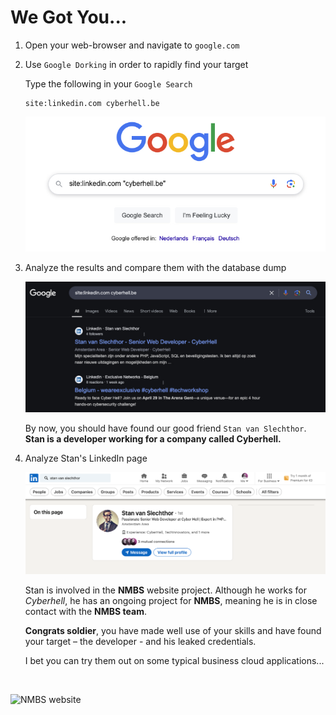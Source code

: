 # We Got You...  

1. Open your web-browser and navigate to `google.com`

1. Use `Google Dorking` in order to rapidly find your target

    Type the following in your `Google Search`
    ```
    site:linkedin.com cyberhell.be
    ```


    ![Google Dorking](../../images/google_dorking.jpg)

1. Analyze the results and compare them with the database dump

    ![Google Dorking](../../images/google_stan_vs.jpg)

    <div class="purple">

    By now, you should have found our good friend `Stan van Slechthor`.    
    **Stan is a developer working for a company called Cyberhell.**
    </div>
    


1. Analyze Stan's LinkedIn page

    ![Google Dorking](../../images/linkedin_stan_vs.png)

    Stan is involved in the **NMBS** website project. Although he works for *Cyberhell*, he has an ongoing project for **NMBS**, meaning he is in close contact with the **NMBS team**.

    <div class="purple">

    **Congrats soldier**, you have made well use of your skills and have found your target – the developer - and his leaked credentials.

    I bet you can try them out on some typical business cloud applications...
    </div>

<br>

![NMBS website](../../images/deepening_infernal_grip.png)
